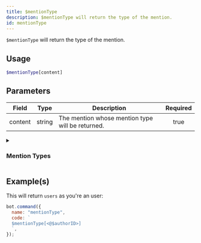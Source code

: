 ```yaml
---
title: $mentionType
description: $mentionType will return the type of the mention.
id: mentionType
---
```


`$mentionType` will return the type of the mention.

## Usage

```php
$mentionType[content]
```

## Parameters

| Field   | Type   | Description                                      | Required |
| ------- | ------ | ------------------------------------------------ | :------: |
| content | string | The mention whose mention type will be returned. |   true   |

<details>
  <summary> <h3> Mention Types </h3></summary>

| Type     | Description                       |
| -------- | --------------------------------- |
| everyone | `@everyone` and `@here` mentions. |
| users    | All user mentions.                |
| roles    | All role mentions.                |
| all      | Everything listed above.          |

</details>

## Example(s)

This will return `users` as you're an user:

```javascript
bot.command({
  name: "mentionType",
  code: `
  $mentionType[<@$authorID>]
  `,
});
```

